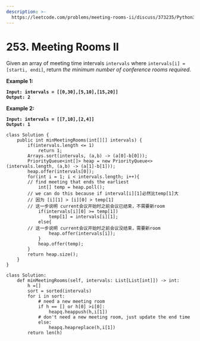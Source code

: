 ```yaml
---
description: >-
  https://leetcode.com/problems/meeting-rooms-ii/discuss/373235/Python3-Min-heap-with-explaination
---
```


# 253. Meeting Rooms II

Given an array of meeting time intervals `intervals` where `intervals[i] = [starti, endi]`, return _the minimum number of conference rooms required_.

&#x20;

**Example 1:**

<pre><code><strong>Input: intervals = [[0,30],[5,10],[15,20]]
</strong><strong>Output: 2
</strong></code></pre>

**Example 2:**

<pre><code><strong>Input: intervals = [[7,10],[2,4]]
</strong><strong>Output: 1
</strong></code></pre>

```
class Solution {
    public int minMeetingRooms(int[][] intervals) {
        if(intervals.length <= 1)
            return 1;
        Arrays.sort(intervals, (a,b) -> (a[0]-b[0]));
        PriorityQueue<int[]> heap = new PriorityQueue<>(intervals.length, (a,b) -> (a[1]-b[1]));
        heap.offer(intervals[0]);
        for(int i = 1; i < intervals.length; i++){
        // find meeting that ends the earliest
            int[] temp = heap.poll();
        // we can do this because if interval[i][1]必然比temp[1]大
        // 因为 [i][1] > [i][0] > temp[1]
        // 这一步说明 current会议开始时之前会议已结束，不需要新room
            if(intervals[i][0] >= temp[1])
                temp[1] = intervals[i][1];
            else{
        // 这一步说明 current会议开始时之前会议没结束，需要新room
                heap.offer(intervals[i]);
            }
            heap.offer(temp);
        }
        return heap.size();
    }
}

class Solution:
    def minMeetingRooms(self, intervals: List[List[int]]) -> int:
        h =[]
        sort = sorted(intervals)
        for i in sort:
            # need a new meeting room
            if h == [] or h[0] >i[0]:
                heapq.heappush(h,i[1])
            # don't need a new meeting room, just update the end time
            else:
                heapq.heapreplace(h,i[1])
        return len(h)
```

